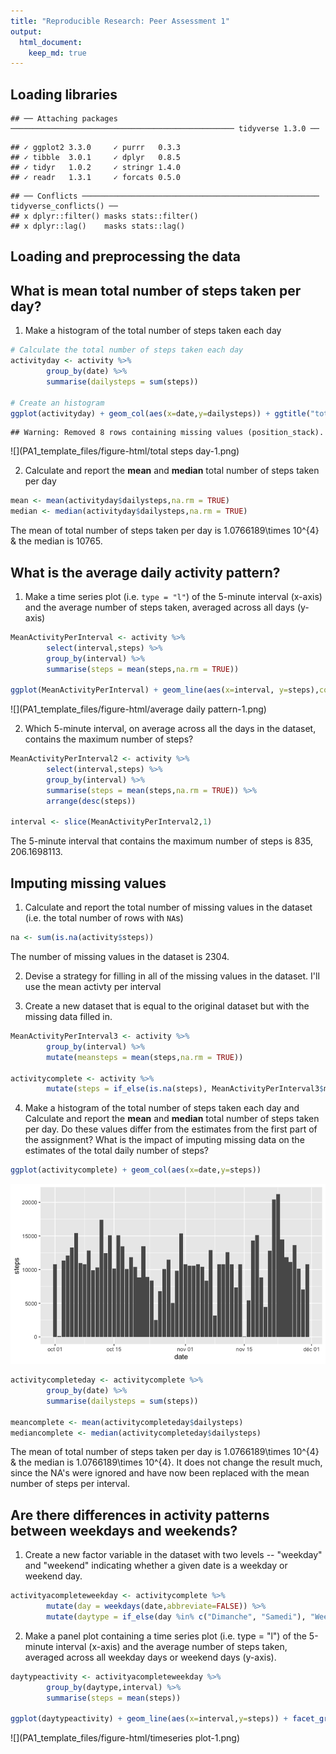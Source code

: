 ```yaml
---
title: "Reproducible Research: Peer Assessment 1"
output: 
  html_document:
    keep_md: true
---
```



## Loading libraries

```
## ── Attaching packages ────────────────────────────────────────────────── tidyverse 1.3.0 ──
```

```
## ✓ ggplot2 3.3.0     ✓ purrr   0.3.3
## ✓ tibble  3.0.1     ✓ dplyr   0.8.5
## ✓ tidyr   1.0.2     ✓ stringr 1.4.0
## ✓ readr   1.3.1     ✓ forcats 0.5.0
```

```
## ── Conflicts ───────────────────────────────────────────────────── tidyverse_conflicts() ──
## x dplyr::filter() masks stats::filter()
## x dplyr::lag()    masks stats::lag()
```

## Loading and preprocessing the data



## What is mean total number of steps taken per day?

1. Make a histogram of the total number of steps taken each day

```r
# Calculate the total number of steps taken each day
activityday <- activity %>% 
        group_by(date) %>%
        summarise(dailysteps = sum(steps))

# Create an histogram
ggplot(activityday) + geom_col(aes(x=date,y=dailysteps)) + ggtitle("total number of steps taken each day")
```

```
## Warning: Removed 8 rows containing missing values (position_stack).
```

![](PA1_template_files/figure-html/total steps day-1.png)<!-- -->

2. Calculate and report the **mean** and **median** total number of steps taken per day


```r
mean <- mean(activityday$dailysteps,na.rm = TRUE)
median <- median(activityday$dailysteps,na.rm = TRUE)
```

The mean of total number of steps taken per day is 1.0766189\times 10^{4} & the median is 10765.


## What is the average daily activity pattern?

1. Make a time series plot (i.e. `type = "l"`) of the 5-minute interval (x-axis) and the average number of steps taken, averaged across all days (y-axis)


```r
MeanActivityPerInterval <- activity %>%
        select(interval,steps) %>%
        group_by(interval) %>%
        summarise(steps = mean(steps,na.rm = TRUE))

ggplot(MeanActivityPerInterval) + geom_line(aes(x=interval, y=steps),color="blue")
```

![](PA1_template_files/figure-html/average daily pattern-1.png)<!-- -->

2. Which 5-minute interval, on average across all the days in the dataset, contains the maximum number of steps?

```r
MeanActivityPerInterval2 <- activity %>%
        select(interval,steps) %>%
        group_by(interval) %>%
        summarise(steps = mean(steps,na.rm = TRUE)) %>%
        arrange(desc(steps))

interval <- slice(MeanActivityPerInterval2,1)
```

The 5-minute interval that contains the maximum number of steps is 835, 206.1698113.


## Imputing missing values

1. Calculate and report the total number of missing values in the dataset (i.e. the total number of rows with `NA`s)

```r
na <- sum(is.na(activity$steps))
```

The number of missing values in the dataset is 2304.

2. Devise a strategy for filling in all of the missing values in the dataset.
I'll use the mean activty per interval

3. Create a new dataset that is equal to the original dataset but with the missing data filled in.

```r
MeanActivityPerInterval3 <- activity %>%
        group_by(interval) %>%
        mutate(meansteps = mean(steps,na.rm = TRUE))

activitycomplete <- activity %>%
        mutate(steps = if_else(is.na(steps), MeanActivityPerInterval3$meansteps, as.double(steps)))
```

4. Make a histogram of the total number of steps taken each day and Calculate and report the **mean** and **median** total number of steps taken per day. Do these values differ from the estimates from the first part of the assignment? What is the impact of imputing missing data on the estimates of the total daily number of steps?

```r
ggplot(activitycomplete) + geom_col(aes(x=date,y=steps))
```

![](PA1_template_files/figure-html/histogram-1.png)<!-- -->


```r
activitycompleteday <- activitycomplete %>% 
        group_by(date) %>%
        summarise(dailysteps = sum(steps))

meancomplete <- mean(activitycompleteday$dailysteps)
mediancomplete <- median(activitycompleteday$dailysteps)
```

The mean of total number of steps taken per day is 1.0766189\times 10^{4} & the median is 1.0766189\times 10^{4}.
It does not change the result much, since the NA's were ignored and have now been replaced with the mean number of steps per interval.


## Are there differences in activity patterns between weekdays and weekends?
1. Create a new factor variable in the dataset with two levels -- "weekday" and "weekend" indicating whether a given date is a weekday or weekend day.


```r
activityacompleteweekday <- activitycomplete %>%
        mutate(day = weekdays(date,abbreviate=FALSE)) %>%
        mutate(daytype = if_else(day %in% c("Dimanche", "Samedi"), "Weekend", "Semaine"))
```

2. Make a panel plot containing a time series plot (i.e. type = "l") of the 5-minute interval (x-axis) and the average number of steps taken, averaged across all weekday days or weekend days (y-axis).

```r
daytypeactivity <- activityacompleteweekday %>%
        group_by(daytype,interval) %>%
        summarise(steps = mean(steps))

ggplot(daytypeactivity) + geom_line(aes(x=interval,y=steps)) + facet_grid(~daytype)
```

![](PA1_template_files/figure-html/timeseries plot-1.png)<!-- -->


